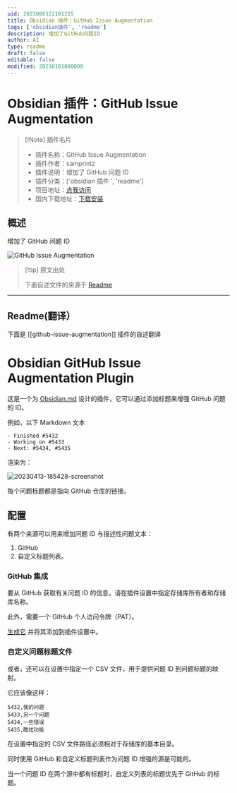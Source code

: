 ```yaml
---
uid: 2023080322191255
title: Obsidian 插件：GitHub Issue Augmentation
tags: ['obsidian插件', 'readme']
description: 增加了GitHub问题ID
author: AI
type: readme
draft: false
editable: false
modified: 20230101000000
---
```


# Obsidian 插件：GitHub Issue Augmentation

> [!Note] 插件名片
> - 插件名称：GitHub Issue Augmentation
> - 插件作者：samprintz
> - 插件说明：增加了 GitHub 问题 ID
> - 插件分类：['obsidian 插件 ', 'readme']
> - 项目地址：[点我访问](https://github.com/samprintz/obsidian-issue-augmentation-plugin)
> - 国内下载地址：[下载安装](https://pkmer.cn/products/plugin/pluginMarket/?github-issue-augmentation)

## 概述

增加了 GitHub 问题 ID

![GitHub Issue Augmentation](https://cdn.pkmer.cn/covers/github-issue-augmentation.png!pkmer)

> [!tip] 原文出处
>
>下面自述文件的来源于 [Readme](https://ghproxy.net/https://raw.githubusercontent.com/samprintz/obsidian-issue-augmentation-plugin/main/README.md)

---

## Readme(翻译）

下面是 [[github-issue-augmentation]] 插件的自述翻译

# Obsidian GitHub Issue Augmentation Plugin

这是一个为 [Obsidian.md](https://obsidian.md/) 设计的插件，它可以通过添加标题来增强 GitHub 问题的 ID。

例如，以下 Markdown 文本

```
- Finished #5432
- Working on #5433
- Next: #5434, #5435
```

渲染为：

![20230413-185428-screenshot](https://user-images.githubusercontent.com/7581457/231971667-c5ed7591-21a5-4f3f-9ae4-b90cbbb1ac08.png)

每个问题标题都是指向 GitHub 仓库的链接。

## 配置

有两个来源可以用来增加问题 ID 与描述性问题文本：

1. GitHub
2. 自定义标题列表。

### GitHub 集成

要从 GitHub 获取有关问题 ID 的信息，请在插件设置中指定存储库所有者和存储库名称。

此外，需要一个 GitHub 个人访问令牌（PAT）。

[生成它](https://docs.github.com/en/authentication/keeping-your-account-and-data-secure/creating-a-personal-access-token) 并将其添加到插件设置中。

### 自定义问题标题文件

或者，还可以在设置中指定一个 CSV 文件，用于提供问题 ID 到问题标题的映射。

它应该像这样：

```
5432,我的问题
5433,另一个问题
5434,一些错误
5435,酷炫功能
```

在设置中指定的 CSV 文件路径必须相对于存储库的基本目录。

同时使用 GitHub 和自定义标题列表作为问题 ID 增强的源是可能的。

当一个问题 ID 在两个源中都有标题时，自定义列表的标题优先于 GitHub 的标题。
